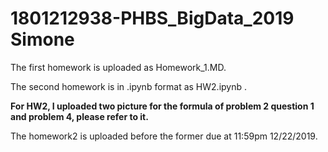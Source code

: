 # 1801212938-PHBS_BigData_2019 Simone

The first homework is uploaded as Homework_1.MD.

The second homework is in .ipynb format as HW2.ipynb .

**For HW2, I uploaded two picture for the formula of problem 2 question 1 and problem 4, please refer to it.**

The homework2 is uploaded before the former due at 11:59pm 12/22/2019.

